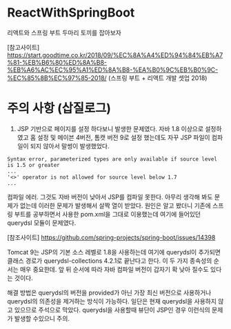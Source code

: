 # ReactWithSpringBoot
리액트와 스프링 부트 두마리 토끼를 잡아보자

[참고사이트] https://start.goodtime.co.kr/2018/09/%EC%8A%A4%ED%94%84%EB%A7%81-%EB%B6%80%ED%8A%B8-%EB%A6%AC%EC%95%A1%ED%8A%B8-%EA%B0%9C%EB%B0%9C-%EC%85%8B%EC%97%85-2018/
(스프링 부트 + 리액트 개발 셋업 2018)

# 주의 사항 (삽질로그)
1. JSP 기반으로 페이지를 설정 하다보니 발생한 문제였다. 자바 1.8 이상으로 설정하였고 홈 설정 및 메이븐 4버전, 톰캣 버전 9로 설정 했는데도 
자꾸 JSP 파일이 컴파일이 되지 않아서 말썽이 발생했었다. 

```
Syntax error, parameterized types are only available if source level is 1.5 or greater
...
'<>' operator is not allowed for source level below 1.7
...
```
컴파일 에러. 그것도 자바 버전이 낮아서 JSP를 컴파일 못한다. 아무리 생각해 봐도 문제가 없는데 이러한 문제가 발생해서 살짝 열이 받았다. 
원인은 알고 봤더니 기존에 스프링 부트를 공부하면서 사용한 pom.xml을 그대로 이용했는데 여기에 들어있던 querydsl 모듈이 문제였다. 

[참조사이트] https://github.com/spring-projects/spring-boot/issues/14398

Tomcat 9는 JSP의 기본 소스 레벨로 1.8을 사용하는데 여기에 querydsl이 추가되면 클래스 경로가 querydsl-collections 4.2.1로 끝난다고 한다.
이 두 가지 종속성의 순서는 매우 중요한데. 앞 뒤 순서에 따라 자바 컴파일 버전이 갑자기 확 낮아 질수도 있다는 것이다.

해결 방법은 querydsl의 버전을 provided가 아닌 가장 최신 버전으로 사용하거나 querydsl의 의존성을 제거하는 방식이 가능하다. 
일단은 현재 querydsl을 사용하지 않고 있으므로 주석으로 막았다. querydsl을 사용할때 뷰단이 JSP인 경우 이런식의 문제가 발생할 수있으니 주의.

